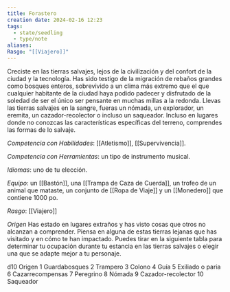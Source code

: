 ```yaml
---
title: Forastero
creation date: 2024-02-16 12:23
tags:
  - state/seedling
  - type/note
aliases: 
Rasgo: "[[Viajero]]"
---
```


Creciste en las tierras salvajes, lejos de la civilización y del confort de la ciudad y la tecnología. Has sido testigo de la migración de rebaños grandes como bosques enteros, sobrevivido a un clima más extremo que el que cualquier habitante de la ciudad haya podido padecer y disfrutado de la soledad de ser el único ser pensante en muchas millas a la redonda.
Llevas las tierras salvajes en la sangre, fueras un nómada, un explorador, un eremita, un cazador-recolector o incluso un saqueador. Incluso en lugares donde no conozcas las características específicas del terreno, comprendes las formas de lo salvaje.

*Competencia con Habilidades*: [[Atletismo]], [[Supervivencia]].

*Competencia con Herramientas*: un tipo de instrumento musical.

*Idiomas*: uno de tu elección.

*Equipo*: un [[Bastón]], una [[Trampa de Caza de Cuerda]], un trofeo de un animal que mataste, un conjunto de [[Ropa de Viaje]] y un [[Monedero]] que contiene 1000 po.

*Rasgo*: [[Viajero]]


*Origen*
Has estado en lugares extraños y has visto cosas que otros no alcanzan a comprender. Piensa en alguna de estas tierras lejanas que has visitado y en cómo te han impactado. Puedes tirar en la siguiente tabla para determinar tu ocupación durante tu estancia en las tierras salvajes o elegir una que se adapte mejor a tu personaje.


d10             Origen
1                 Guardabosques
2                Trampero
3                Colono
4                Guía
5                Exiliado o paria
6                Cazarrecompensas
7                Peregrino
8                Nómada
9                Cazador-recolector
10               Saqueador


